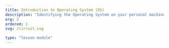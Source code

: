 ```yaml
---
title: Introduction to Operating System (OS)
description: "Identifying the Operating System on your personal machine and optimizing the configuration for improved productivity."
org: 2
ordered: 1
svg: /circuit.svg

type: "lesson module"
---
```

